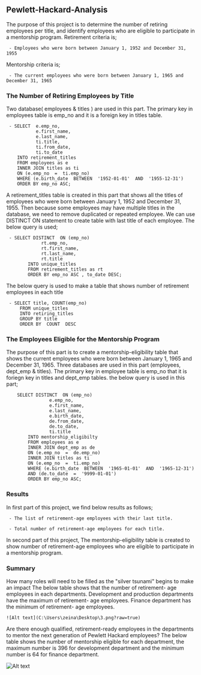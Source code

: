## Pewlett-Hackard-Analysis

The purpose of this project is to determine the number of retiring employees per title, and identify employees who are eligible to participate in a mentorship program.
Retirement criteria is; 

	 - Employees who were born between January 1, 1952 and December 31, 1955 

Mentorship criteria is;
 

	 - The current employees who were born between January 1, 1965 and December 31, 1965	
	  
### The Number of Retiring Employees by Title
Two database( employees & titles ) are used in this part. The primary key in employees table is emp_no and it is a foreign key in titles table.

	 - SELECT  e.emp_no,
			   e.first_name,
			   e.last_name,
			   ti.title,
			   ti.from_date,
			   ti.to_date
		INTO retirement_titles
		FROM employees as e
		INNER JOIN titles as ti
		ON (e.emp_no  =  ti.emp_no)
		WHERE (e.birth_date  BETWEEN  '1952-01-01'  AND  '1955-12-31')
		ORDER BY emp_no ASC;

A retirement_titles  table is created in this part  that shows all the titles of employees who were born between January 1, 1952 and December 31, 1955.
Then because  some employees may have multiple titles in the database, we need to remove duplicated or repeated employee.
We can use DISTINCT ON statement to create table with last title of each employee. The below query is used;

	 - SELECT DISTINCT  ON (emp_no)
				 rt.emp_no,
				 rt.first_name,
				 rt.last_name,
				 rt.title
			INTO unique_titles
			FROM retirement_titles as rt
			ORDER BY emp_no ASC , to_date DESC;

The below query is used to make a table that shows number of retirement employees in each title

	 - SELECT title, COUNT(emp_no)
		 FROM unique_titles
		 INTO retiring_titles
		 GROUP BY title
		 ORDER BY  COUNT  DESC

### The Employees Eligible for the Mentorship Program
The purpose of this part is to create a mentorship-eligibility table that shows the current employees who were born between January 1, 1965 and December 31, 1965. Three databases are used in this part (employees, dept_emp & titles). The primary key in employee table is emp_no that it is foriegn key in titles and dept_emp tables. the below query is used in this part;

		SELECT DISTINCT  ON (emp_no)
					e.emp_no,
					e.first_name,
					e.last_name,
					e.birth_date,
					de.from_date,
					de.to_date,
					ti.title
			INTO mentorship_eligibilty
			FROM employees as e
			INNER JOIN dept_emp as de
			ON (e.emp_no  =  de.emp_no)
			INNER JOIN titles as ti
			ON (e.emp_no  =  ti.emp_no)
			WHERE (e.birth_date  BETWEEN  '1965-01-01'  AND  '1965-12-31')
			AND (de.to_date  =  '9999-01-01')
			ORDER BY emp_no ASC;

### Results
In first part of this project, we find below results as follows;

	 - The list of retirement-age employees with their last title. 

	 - Total number of retirement-age employees for each title.

In second part of this project, The mentorship-eligibility table is created to show number of retirement-age employees who are eligible to participate in a mentorship program.

### Summary

How many roles will need to be filled as the "silver tsunami" begins to make an impact
The below table shows that the number of retirement- age employees in each departments. Development and production departments have the maximum  of retirement- age employees. Finance department has the minimum of retirement- age employees.
```
![Alt text](C:\Users\zeina\Desktop\3.png?raw=true)
```
Are there enough qualified, retirement-ready employees in the departments to mentor the next generation of Pewlett Hackard employees?
The below table shows the number of  mentorship eligible for each department, the maximum number is 396 for development department and  the minimum number is 64 for finance department.

![Alt text](C:\Users\zeina\Desktop\5.png?raw=true)
